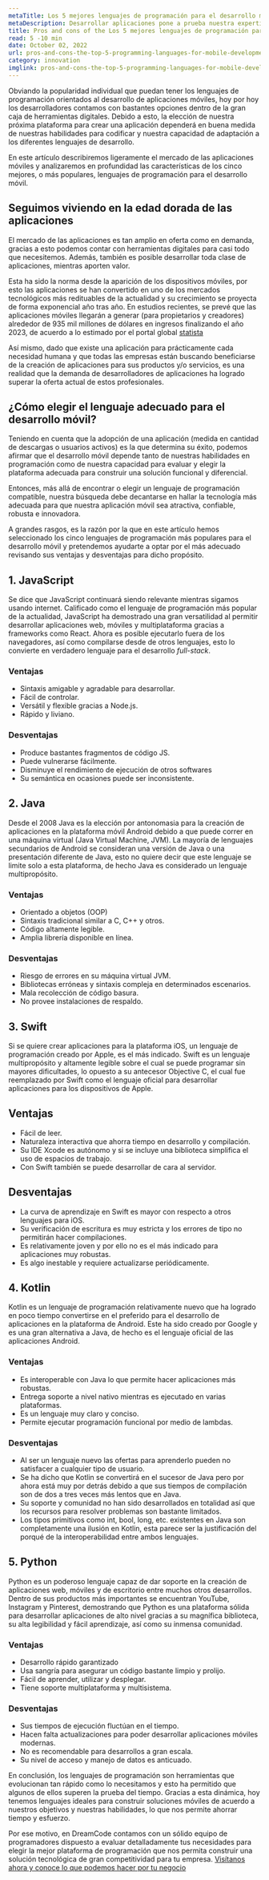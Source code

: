 ```yaml
---
metaTitle: Los 5 mejores lenguajes de programación para el desarrollo móvil.
metaDescription: Desarrollar aplicaciones pone a prueba nuestra experticia, el éxito está en crear productos diferenciales y útiles que atraigan y beneficien a la mayor cantidad de usuarios posibles.
title: Pros and cons of the Los 5 mejores lenguajes de programación para el desarrollo móvil
read: 5 -10 min
date: October 02, 2022
url: pros-and-cons-the-top-5-programming-languages-for-mobile-development
category: innovation
imglink: pros-and-cons-the-top-5-programming-languages-for-mobile-development.jpg
---
```


Obviando la popularidad individual que puedan tener los lenguajes de programación orientados al desarrollo de aplicaciones móviles, hoy por hoy los desarrolladores contamos con bastantes opciones dentro de la gran caja de herramientas digitales. Debido a esto, la elección de nuestra próxima plataforma para crear una aplicación dependerá en buena medida de nuestras habilidades para codificar y nuestra capacidad de adaptación a los diferentes lenguajes de desarrollo.

En este artículo describiremos ligeramente el mercado de las aplicaciones móviles y analizaremos en profundidad las características de los cinco mejores, o más populares, lenguajes de programación para el desarrollo móvil.

## Seguimos viviendo en la edad dorada de las aplicaciones

El mercado de las aplicaciones es tan amplio en oferta como en demanda, gracias a esto podemos contar con herramientas digitales para casi todo que necesitemos. Además, también es posible desarrollar toda clase de aplicaciones, mientras aporten valor.

Esta ha sido la norma desde la aparición de los dispositivos móviles, por esto las aplicaciones se han convertido en uno de los mercados tecnológicos más redituables de la actualidad y su crecimiento se proyecta de forma exponencial año tras año. En estudios recientes, se prevé que las aplicaciones móviles llegarán a generar (para propietarios y creadores) alrededor de 935 mil millones de dólares en ingresos finalizando el año 2023, de acuerdo a lo estimado por el portal global [statista](https://www.statista.com/forecasts/1262892/mobile-app-revenue-worldwide-by-segment)

Así mismo, dado que existe una aplicación para prácticamente cada necesidad humana y que todas las empresas están buscando beneficiarse de la creación de aplicaciones para sus productos y/o servicios, es una realidad que la demanda de desarrolladores de aplicaciones ha logrado superar la oferta actual de estos profesionales.

## ¿Cómo elegir el lenguaje adecuado para el desarrollo móvil?

Teniendo en cuenta que la adopción de una aplicación (medida en cantidad de descargas o usuarios activos) es la que determina su éxito, podemos afirmar que el desarrollo móvil depende tanto de nuestras habilidades en programación como de nuestra capacidad para evaluar y elegir la plataforma adecuada para construir una solución funcional y diferencial.

Entonces, más allá de encontrar o elegir un lenguaje de programación compatible, nuestra búsqueda debe decantarse en hallar la tecnología más adecuada para que nuestra aplicación móvil sea atractiva, confiable, robusta e innovadora.

A grandes rasgos, es la razón por la que en este artículo hemos seleccionado los cinco lenguajes de programación más populares para el desarrollo móvil y pretendemos ayudarte a optar por el más adecuado revisando sus ventajas y desventajas para dicho propósito.

## 1. JavaScript

Se dice que JavaScript continuará siendo relevante mientras sigamos usando internet. Calificado como el lenguaje de programación más popular de la actualidad, JavaScript ha demostrado una gran versatilidad al permitir desarrollar aplicaciones web, móviles y multiplataforma gracias a frameworks como React. Ahora es posible ejecutarlo fuera de los navegadores, así como compilarse desde de otros lenguajes, esto lo convierte en verdadero lenguaje para el desarrollo _full-stack_.

### Ventajas

- Sintaxis amigable y agradable para desarrollar.
- Fácil de controlar.
- Versátil y flexible gracias a Node.js.
- Rápido y liviano.

### Desventajas

- Produce bastantes fragmentos de código JS.
- Puede vulnerarse fácilmente.
- Disminuye el rendimiento de ejecución de otros softwares
- Su semántica en ocasiones puede ser inconsistente.

## 2. Java

Desde el 2008 Java es la elección por antonomasia para la creación de aplicaciones en la plataforma móvil Android debido a que puede correr en una máquina virtual (Java Virtual Machine, JVM). La mayoría de lenguajes secundarios de Android se consideran una versión de Java o una presentación diferente de Java, esto no quiere decir que este lenguaje se limite solo a esta plataforma, de hecho Java es considerado un lenguaje multipropósito.

### Ventajas

- Orientado a objetos (OOP)
- Sintaxis tradicional similar a C, C++ y otros.
- Código altamente legible.
- Amplia librería disponible en línea.

### Desventajas

- Riesgo de errores en su máquina virtual JVM.
- Bibliotecas erróneas y sintaxis compleja en determinados escenarios.
- Mala recolección de código basura.
- No provee instalaciones de respaldo.

## 3. Swift

Si se quiere crear aplicaciones para la plataforma iOS, un lenguaje de programación creado por Apple, es el más indicado. Swift es un lenguaje multipropósito y altamente legible sobre el cual se puede programar sin mayores dificultades, lo opuesto a su antecesor Objective C, el cual fue reemplazado por Swift como el lenguaje oficial para desarrollar aplicaciones para los dispositivos de Apple.

## Ventajas

- Fácil de leer.
- Naturaleza interactiva que ahorra tiempo en desarrollo y compilación.
- Su IDE Xcode es autónomo y si se incluye una biblioteca simplifica el uso de espacios de trabajo.
- Con Swift también se puede desarrollar de cara al servidor.

## Desventajas

- La curva de aprendizaje en Swift es mayor con respecto a otros lenguajes para iOS.
- Su verificación de escritura es muy estricta y los errores de tipo no permitirán hacer compilaciones.
- Es relativamente joven y por ello no es el más indicado para aplicaciones muy robustas.
- Es algo inestable y requiere actualizarse periódicamente.

## 4. Kotlin

Kotlin es un lenguaje de programación relativamente nuevo que ha logrado en poco tiempo convertirse en el preferido para el desarrollo de aplicaciones en la plataforma de Android. Este ha sido creado por Google y es una gran alternativa a Java, de hecho es el lenguaje oficial de las aplicaciones Android.

### Ventajas

- Es interoperable con Java lo que permite hacer aplicaciones más robustas.
- Entrega soporte a nivel nativo mientras es ejecutado en varias plataformas.
- Es un lenguaje muy claro y conciso.
- Permite ejecutar programación funcional por medio de lambdas.

### Desventajas

- Al ser un lenguaje nuevo las ofertas para aprenderlo pueden no satisfacer a cualquier tipo de usuario.
- Se ha dicho que Kotlin se convertirá en el sucesor de Java pero por ahora está muy por detrás debido a que sus tiempos de compilación son de dos a tres veces más lentos que en Java.
- Su soporte y comunidad no han sido desarrollados en totalidad así que los recursos para resolver problemas son bastante limitados.
- Los tipos primitivos como int, bool, long, etc. existentes en Java son completamente una ilusión en Kotlin, esta parece ser la justificación del porqué de la interoperabilidad entre ambos lenguajes.

## 5. Python

Python es un poderoso lenguaje capaz de dar soporte en la creación de aplicaciones web, móviles y de escritorio entre muchos otros desarrollos. Dentro de sus productos más importantes se encuentran YouTube, Instagram y Pinterest, demostrando que Python es una plataforma sólida para desarrollar aplicaciones de alto nivel gracias a su magnífica biblioteca, su alta legibilidad y fácil aprendizaje, así como su inmensa comunidad.

### Ventajas

- Desarrollo rápido garantizado
- Usa sangría para asegurar un código bastante limpio y prolijo.
- Fácil de aprender, utilizar y desplegar.
- Tiene soporte multiplataforma y multisistema.

### Desventajas

- Sus tiempos de ejecución fluctúan en el tiempo.
- Hacen falta actualizaciones para poder desarrollar aplicaciones móviles modernas.
- No es recomendable para desarrollos a gran escala.
- Su nivel de acceso y manejo de datos es anticuado.

En conclusión, los lenguajes de programación son herramientas que evolucionan tan rápido como lo necesitamos y esto ha permitido que algunos de ellos superen la prueba del tiempo. Gracias a esta dinámica, hoy tenemos lenguajes ideales para construir soluciones móviles de acuerdo a nuestros objetivos y nuestras habilidades, lo que nos permite ahorrar tiempo y esfuerzo.

Por ese motivo, en DreamCode contamos con un sólido equipo de programadores dispuesto a evaluar detalladamente tus necesidades para elegir la mejor plataforma de programación que nos permita construir una solución tecnológica de gran competitividad para tu empresa. [Visítanos ahora y conoce lo que podemos hacer por tu negocio](https://www.dreamcodesoft.com/#process)
